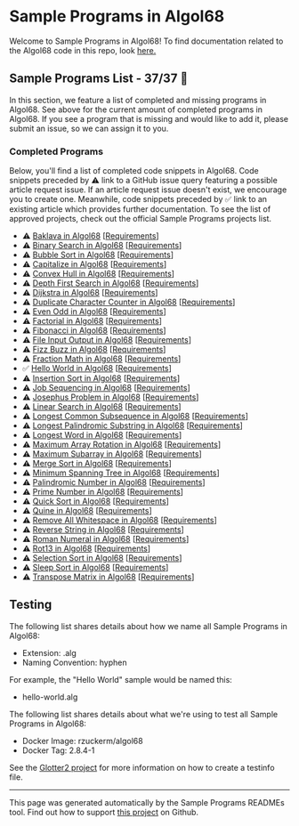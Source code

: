 # Sample Programs in Algol68

Welcome to Sample Programs in Algol68! To find documentation related to the Algol68 code in this repo, look [here.](https://sampleprograms.io/languages/algol68)

## Sample Programs List - 37/37 :partying_face:

In this section, we feature a list of completed and missing programs in Algol68. See above for the current amount of completed programs in Algol68. If you see a program that is missing and would like to add it, please submit an issue, so we can assign it to you.

### Completed Programs

Below, you'll find a list of completed code snippets in Algol68. Code snippets preceded by :warning: link to a GitHub issue query featuring a possible article request issue. If an article request issue doesn't exist, we encourage you to create one. Meanwhile, code snippets preceded by :white_check_mark: link to an existing article which provides further documentation. To see the list of approved projects, check out the official Sample Programs projects list.

- :warning: [Baklava in Algol68](https://github.com//TheRenegadeCoder/sample-programs-website/issues?utf8=%E2%9C%93&q=is%3Aissue+is%3Aopen+baklava+algol68) [[Requirements](https://sampleprograms.io/projects/baklava)]
- :warning: [Binary Search in Algol68](https://github.com//TheRenegadeCoder/sample-programs-website/issues?utf8=%E2%9C%93&q=is%3Aissue+is%3Aopen+binary+search+algol68) [[Requirements](https://sampleprograms.io/projects/binary-search)]
- :warning: [Bubble Sort in Algol68](https://github.com//TheRenegadeCoder/sample-programs-website/issues?utf8=%E2%9C%93&q=is%3Aissue+is%3Aopen+bubble+sort+algol68) [[Requirements](https://sampleprograms.io/projects/bubble-sort)]
- :warning: [Capitalize in Algol68](https://github.com//TheRenegadeCoder/sample-programs-website/issues?utf8=%E2%9C%93&q=is%3Aissue+is%3Aopen+capitalize+algol68) [[Requirements](https://sampleprograms.io/projects/capitalize)]
- :warning: [Convex Hull in Algol68](https://github.com//TheRenegadeCoder/sample-programs-website/issues?utf8=%E2%9C%93&q=is%3Aissue+is%3Aopen+convex+hull+algol68) [[Requirements](https://sampleprograms.io/projects/convex-hull)]
- :warning: [Depth First Search in Algol68](https://github.com//TheRenegadeCoder/sample-programs-website/issues?utf8=%E2%9C%93&q=is%3Aissue+is%3Aopen+depth+first+search+algol68) [[Requirements](https://sampleprograms.io/projects/depth-first-search)]
- :warning: [Dijkstra in Algol68](https://github.com//TheRenegadeCoder/sample-programs-website/issues?utf8=%E2%9C%93&q=is%3Aissue+is%3Aopen+dijkstra+algol68) [[Requirements](https://sampleprograms.io/projects/dijkstra)]
- :warning: [Duplicate Character Counter in Algol68](https://github.com//TheRenegadeCoder/sample-programs-website/issues?utf8=%E2%9C%93&q=is%3Aissue+is%3Aopen+duplicate+character+counter+algol68) [[Requirements](https://sampleprograms.io/projects/duplicate-character-counter)]
- :warning: [Even Odd in Algol68](https://github.com//TheRenegadeCoder/sample-programs-website/issues?utf8=%E2%9C%93&q=is%3Aissue+is%3Aopen+even+odd+algol68) [[Requirements](https://sampleprograms.io/projects/even-odd)]
- :warning: [Factorial in Algol68](https://github.com//TheRenegadeCoder/sample-programs-website/issues?utf8=%E2%9C%93&q=is%3Aissue+is%3Aopen+factorial+algol68) [[Requirements](https://sampleprograms.io/projects/factorial)]
- :warning: [Fibonacci in Algol68](https://github.com//TheRenegadeCoder/sample-programs-website/issues?utf8=%E2%9C%93&q=is%3Aissue+is%3Aopen+fibonacci+algol68) [[Requirements](https://sampleprograms.io/projects/fibonacci)]
- :warning: [File Input Output in Algol68](https://github.com//TheRenegadeCoder/sample-programs-website/issues?utf8=%E2%9C%93&q=is%3Aissue+is%3Aopen+file+input+output+algol68) [[Requirements](https://sampleprograms.io/projects/file-input-output)]
- :warning: [Fizz Buzz in Algol68](https://github.com//TheRenegadeCoder/sample-programs-website/issues?utf8=%E2%9C%93&q=is%3Aissue+is%3Aopen+fizz+buzz+algol68) [[Requirements](https://sampleprograms.io/projects/fizz-buzz)]
- :warning: [Fraction Math in Algol68](https://github.com//TheRenegadeCoder/sample-programs-website/issues?utf8=%E2%9C%93&q=is%3Aissue+is%3Aopen+fraction+math+algol68) [[Requirements](https://sampleprograms.io/projects/fraction-math)]
- :white_check_mark: [Hello World in Algol68](https://sampleprograms.io/projects/hello-world/algol68) [[Requirements](https://sampleprograms.io/projects/hello-world)]
- :warning: [Insertion Sort in Algol68](https://github.com//TheRenegadeCoder/sample-programs-website/issues?utf8=%E2%9C%93&q=is%3Aissue+is%3Aopen+insertion+sort+algol68) [[Requirements](https://sampleprograms.io/projects/insertion-sort)]
- :warning: [Job Sequencing in Algol68](https://github.com//TheRenegadeCoder/sample-programs-website/issues?utf8=%E2%9C%93&q=is%3Aissue+is%3Aopen+job+sequencing+algol68) [[Requirements](https://sampleprograms.io/projects/job-sequencing)]
- :warning: [Josephus Problem in Algol68](https://github.com//TheRenegadeCoder/sample-programs-website/issues?utf8=%E2%9C%93&q=is%3Aissue+is%3Aopen+josephus+problem+algol68) [[Requirements](https://sampleprograms.io/projects/josephus-problem)]
- :warning: [Linear Search in Algol68](https://github.com//TheRenegadeCoder/sample-programs-website/issues?utf8=%E2%9C%93&q=is%3Aissue+is%3Aopen+linear+search+algol68) [[Requirements](https://sampleprograms.io/projects/linear-search)]
- :warning: [Longest Common Subsequence in Algol68](https://github.com//TheRenegadeCoder/sample-programs-website/issues?utf8=%E2%9C%93&q=is%3Aissue+is%3Aopen+longest+common+subsequence+algol68) [[Requirements](https://sampleprograms.io/projects/longest-common-subsequence)]
- :warning: [Longest Palindromic Substring in Algol68](https://github.com//TheRenegadeCoder/sample-programs-website/issues?utf8=%E2%9C%93&q=is%3Aissue+is%3Aopen+longest+palindromic+substring+algol68) [[Requirements](https://sampleprograms.io/projects/longest-palindromic-substring)]
- :warning: [Longest Word in Algol68](https://github.com//TheRenegadeCoder/sample-programs-website/issues?utf8=%E2%9C%93&q=is%3Aissue+is%3Aopen+longest+word+algol68) [[Requirements](https://sampleprograms.io/projects/longest-word)]
- :warning: [Maximum Array Rotation in Algol68](https://github.com//TheRenegadeCoder/sample-programs-website/issues?utf8=%E2%9C%93&q=is%3Aissue+is%3Aopen+maximum+array+rotation+algol68) [[Requirements](https://sampleprograms.io/projects/maximum-array-rotation)]
- :warning: [Maximum Subarray in Algol68](https://github.com//TheRenegadeCoder/sample-programs-website/issues?utf8=%E2%9C%93&q=is%3Aissue+is%3Aopen+maximum+subarray+algol68) [[Requirements](https://sampleprograms.io/projects/maximum-subarray)]
- :warning: [Merge Sort in Algol68](https://github.com//TheRenegadeCoder/sample-programs-website/issues?utf8=%E2%9C%93&q=is%3Aissue+is%3Aopen+merge+sort+algol68) [[Requirements](https://sampleprograms.io/projects/merge-sort)]
- :warning: [Minimum Spanning Tree in Algol68](https://github.com//TheRenegadeCoder/sample-programs-website/issues?utf8=%E2%9C%93&q=is%3Aissue+is%3Aopen+minimum+spanning+tree+algol68) [[Requirements](https://sampleprograms.io/projects/minimum-spanning-tree)]
- :warning: [Palindromic Number in Algol68](https://github.com//TheRenegadeCoder/sample-programs-website/issues?utf8=%E2%9C%93&q=is%3Aissue+is%3Aopen+palindromic+number+algol68) [[Requirements](https://sampleprograms.io/projects/palindromic-number)]
- :warning: [Prime Number in Algol68](https://github.com//TheRenegadeCoder/sample-programs-website/issues?utf8=%E2%9C%93&q=is%3Aissue+is%3Aopen+prime+number+algol68) [[Requirements](https://sampleprograms.io/projects/prime-number)]
- :warning: [Quick Sort in Algol68](https://github.com//TheRenegadeCoder/sample-programs-website/issues?utf8=%E2%9C%93&q=is%3Aissue+is%3Aopen+quick+sort+algol68) [[Requirements](https://sampleprograms.io/projects/quick-sort)]
- :warning: [Quine in Algol68](https://github.com//TheRenegadeCoder/sample-programs-website/issues?utf8=%E2%9C%93&q=is%3Aissue+is%3Aopen+quine+algol68) [[Requirements](https://sampleprograms.io/projects/quine)]
- :warning: [Remove All Whitespace in Algol68](https://github.com//TheRenegadeCoder/sample-programs-website/issues?utf8=%E2%9C%93&q=is%3Aissue+is%3Aopen+remove+all+whitespace+algol68) [[Requirements](https://sampleprograms.io/projects/remove-all-whitespace)]
- :warning: [Reverse String in Algol68](https://github.com//TheRenegadeCoder/sample-programs-website/issues?utf8=%E2%9C%93&q=is%3Aissue+is%3Aopen+reverse+string+algol68) [[Requirements](https://sampleprograms.io/projects/reverse-string)]
- :warning: [Roman Numeral in Algol68](https://github.com//TheRenegadeCoder/sample-programs-website/issues?utf8=%E2%9C%93&q=is%3Aissue+is%3Aopen+roman+numeral+algol68) [[Requirements](https://sampleprograms.io/projects/roman-numeral)]
- :warning: [Rot13 in Algol68](https://github.com//TheRenegadeCoder/sample-programs-website/issues?utf8=%E2%9C%93&q=is%3Aissue+is%3Aopen+rot13+algol68) [[Requirements](https://sampleprograms.io/projects/rot13)]
- :warning: [Selection Sort in Algol68](https://github.com//TheRenegadeCoder/sample-programs-website/issues?utf8=%E2%9C%93&q=is%3Aissue+is%3Aopen+selection+sort+algol68) [[Requirements](https://sampleprograms.io/projects/selection-sort)]
- :warning: [Sleep Sort in Algol68](https://github.com//TheRenegadeCoder/sample-programs-website/issues?utf8=%E2%9C%93&q=is%3Aissue+is%3Aopen+sleep+sort+algol68) [[Requirements](https://sampleprograms.io/projects/sleep-sort)]
- :warning: [Transpose Matrix in Algol68](https://github.com//TheRenegadeCoder/sample-programs-website/issues?utf8=%E2%9C%93&q=is%3Aissue+is%3Aopen+transpose+matrix+algol68) [[Requirements](https://sampleprograms.io/projects/transpose-matrix)]

## Testing

The following list shares details about how we name all Sample Programs in Algol68:

- Extension: .alg
- Naming Convention: hyphen

For example, the "Hello World" sample would be named this:

- hello-world.alg

The following list shares details about what we're using to test all Sample Programs in Algol68:

- Docker Image: rzuckerm/algol68
- Docker Tag: 2.8.4-1

See the [Glotter2 project](https://github.com/rzuckerm/glotter2) for more information on how to create a testinfo file.

***

This page was generated automatically by the Sample Programs READMEs tool. Find out how to support [this project](https://github.com/TheRenegadeCoder/sample-programs-readmes) on Github.